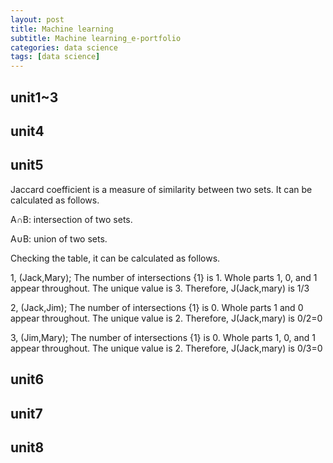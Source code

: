 ```yaml
---
layout: post
title: Machine learning
subtitle: Machine learning_e-portfolio
categories: data science
tags: [data science]
---
```


## unit1~3


## unit4


## unit5
Jaccard coefficient is a measure of similarity between two sets. It can be calculated as follows.

A∩B: intersection of two sets.

A∪B: union of two sets.

Checking the table, it can be calculated as follows.

1, (Jack,Mary);
The number of intersections {1} is 1.
Whole parts 1, 0, and 1 appear throughout.
The unique value is 3.
Therefore, J(Jack,mary) is 1/3

2, (Jack,Jim);
The number of intersections {1} is 0.
Whole parts 1 and 0 appear throughout.
The unique value is 2.
Therefore, J(Jack,mary) is 0/2=0

3, (Jim,Mary);
The number of intersections {1} is 0.
Whole parts 1, 0, and 1 appear throughout.
The unique value is 2.
Therefore, J(Jack,mary) is 0/3=0

## unit6


## unit7


## unit8

